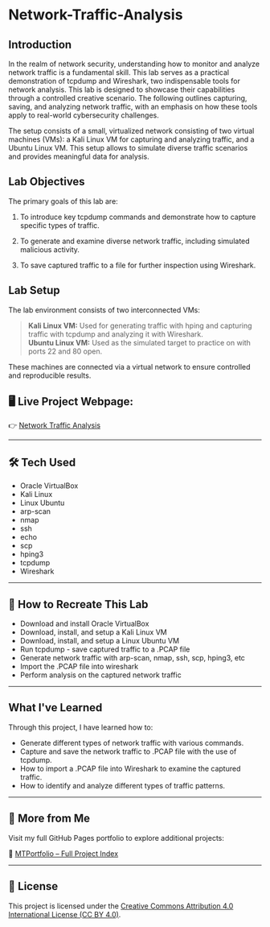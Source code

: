 # Network-Traffic-Analysis

## Introduction
In the realm of network security, understanding how to monitor and analyze network traffic is a fundamental skill. This lab serves as a practical demonstration of tcpdump and Wireshark, two indispensable tools for network analysis. This lab is designed to showcase their capabilities through a controlled creative scenario. The following outlines capturing, saving, and analyzing network traffic, with an emphasis on how these tools apply to real-world cybersecurity challenges.  

The setup consists of a small, virtualized network consisting of two virtual machines (VMs): a Kali Linux VM for capturing and analyzing traffic, and a Ubuntu Linux VM. This setup allows to simulate diverse traffic scenarios and provides meaningful data for analysis.  

## Lab Objectives
The primary goals of this lab are: 

1. To introduce key tcpdump commands and demonstrate how to capture specific types of traffic.  

2. To generate and examine diverse network traffic, including simulated malicious activity.

3. To save captured traffic to a file for further inspection using Wireshark.   

## Lab Setup
The lab environment consists of two interconnected VMs:

> **Kali Linux VM:** Used for generating traffic with hping and capturing traffic with tcpdump and analyzing it with Wireshark.   
> **Ubuntu Linux VM:** Used as the simulated target to practice on with ports 22 and 80 open. 

These machines are connected via a virtual network to ensure controlled and reproducible results. 


## 🖥️ **Live Project Webpage:**  
👉 [Network Traffic Analysis](https://mark-thompson01.github.io/MTPortfolio/Lab%20Projects/Network%20Traffic%20Analysis/)


---


## 🛠️ Tech Used
- Oracle VirtualBox
- Kali Linux
- Linux Ubuntu
- arp-scan
- nmap
- ssh
- echo
- scp
- hping3
- tcpdump
- Wireshark


---


## 🔁 How to Recreate This Lab
- Download and install Oracle VirtualBox
- Download, install, and setup a Kali Linux VM
- Download, install, and setup a Linux Ubuntu VM
- Run tcpdump - save captured traffic to a .PCAP file
- Generate network traffic with arp-scan, nmap, ssh, scp, hping3, etc
- Import the .PCAP file into wireshark
- Perform analysis on the captured network traffic

 


---


## What I've Learned
Through this project, I have learned how to:
- Generate different types of network traffic with various commands.
- Capture and save the network traffic to .PCAP file with the use of tcpdump.
- How to import a .PCAP file into Wireshark to examine the captured traffic.
- How to identify and analyze different types of traffic patterns.



---

## 📁 More from Me

Visit my full GitHub Pages portfolio to explore additional projects:

🔗 [MTPortfolio – Full Project Index](https://mark-thompson01.github.io/MTPortfolio/)


---


## 📜 License

This project is licensed under the 
[Creative Commons Attribution 4.0 International License (CC BY 4.0)](https://creativecommons.org/licenses/by/4.0/).



















